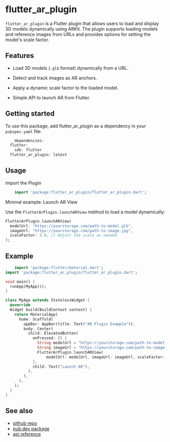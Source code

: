# flutter_ar_plugin


`flutter_ar_plugin` is a Flutter plugin that allows users to load and display 3D models dynamically using ARKit. The plugin supports loading models and reference images from URLs and provides options for setting the model's scale factor.

## Features

- Load 3D models (`.glb` format) dynamically from a URL.

- Detect and track images as AR anchors.

- Apply a dynamic scale factor to the loaded model.

- Simple API to launch AR from Flutter.

## Getting started

To use this package, add flutter_ar_plugin as a dependency in your `pubspec.yaml` file:
```dart
    dependencies:
  flutter:
    sdk: flutter
  flutter_ar_plugin: latest
```

## Usage


Import the Plugin
```dart
    import 'package:flutter_ar_plugin/flutter_ar_plugin.dart';
```
Minimal example:
Launch AR View

Use the `FlutterArPlugin.launchARView` method to load a model dynamically:
```dart
FlutterArPlugin.launchARView(
  modelUrl: "https://yourstorage.com/path-to-model.glb",
  imageUrl: "https://yourstorage.com/path-to-image.jpg",
  scaleFactor: 5.0, // Adjust the scale as needed
);
```

## Example

```dart
    import 'package:flutter/material.dart';
import 'package:flutter_ar_plugin/flutter_ar_plugin.dart';

void main() {
  runApp(MyApp());
}

class MyApp extends StatelessWidget {
  @override
  Widget build(BuildContext context) {
    return MaterialApp(
      home: Scaffold(
        appBar: AppBar(title: Text("AR Plugin Example")),
        body: Center(
          child: ElevatedButton(
            onPressed: () {
              String modelUrl = "https://yourstorage.com/path-to-model.glb";
              String imageUrl = "https://yourstorage.com/path-to-image.jpg";
              FlutterArPlugin.launchARView(
                  modelUrl: modelUrl, imageUrl: imageUrl, scaleFactor: 5.0);
            },
            child: Text("Launch AR"),
          ),
        ),
      ),
    );
  }
}
```

## See also

 - [github repo](https://github.com/akhileshv25/flutter_ar_plugin)
 - [pub.dev package](https://pub.dev/packages/flutter_ar_plugin)
 - [api reference](https://pub.dev/documentation/flutter_ar_plugin)
